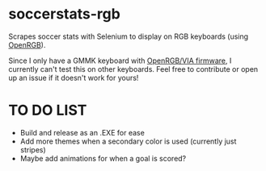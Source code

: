 # soccerstats-rgb
Scrapes soccer stats with Selenium to display on RGB keyboards (using [OpenRGB](https://gitlab.com/CalcProgrammer1/OpenRGB)).

Since I only have a GMMK keyboard with [OpenRGB/VIA firmware](https://github.com/gloryhzw/qmk_tool/wiki/VIA-OpenRGB-for-GMMK), I currently can't test this on other keyboards. Feel free to contribute or open up an issue if it doesn't work for yours!

# TO DO LIST
- Build and release as an .EXE for ease
- Add more themes when a secondary color is used (currently just stripes)
- Maybe add animations for when a goal is scored?
